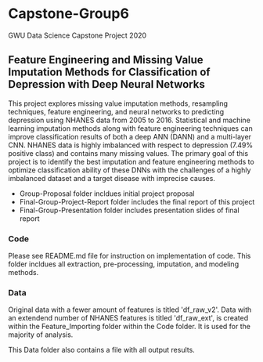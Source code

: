 # Capstone-Group6
GWU Data Science Capstone Project 2020

## Feature Engineering and Missing Value Imputation Methods for Classification of Depression with Deep Neural Networks
This project explores missing value imputation methods, resampling techniques, feature engineering, and neural networks to predicting depression using NHANES data from 2005 to 2016. Statistical and machine learning imputation methods along with feature engineering techniques can improve classification results of both a deep ANN (DANN) and a multi-layer CNN. NHANES data is highly imbalanced with respect to depression (7.49% positive class) and contains many missing values. The primary goal of this project is to identify the best imputation and feature engineering methods to optimize classification ability of these DNNs with the challenges of a highly imbalanced dataset and a target disease with imprecise causes.

- Group-Proposal folder incldues initial project proposal
- Final-Group-Project-Report folder includes the final report of this project
- Final-Group-Presentation folder includes presentation slides of final report

### Code
Please see README.md file for instruction on implementation of code. This folder incldues all extraction, pre-processing, imputation, and modeling methods.

### Data
Original data with a fewer amount of features is titled 'df_raw_v2'. Data with an extendend number of NHANES features is titled 'df_raw_ext', is created within the Feature_Importing folder within the Code folder. It is used for the majority of analysis.

This Data folder also contains a file with all output results.


